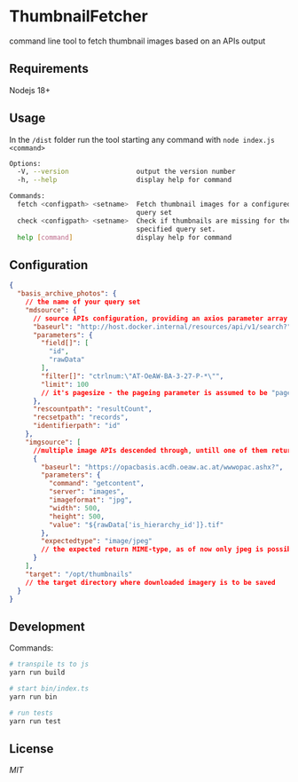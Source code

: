 # ThumbnailFetcher

command line tool to fetch thumbnail images based on an APIs output

## Requirements

Nodejs 18+

## Usage

In the `/dist` folder run the tool starting any command with `node index.js <command>`

```bash
Options:
  -V, --version                 output the version number
  -h, --help                    display help for command

Commands:
  fetch <configpath> <setname>  Fetch thumbnail images for a configured vufind
                                query set
  check <configpath> <setname>  Check if thumbnails are missing for the
                                specified query set.
  help [command]                display help for command
```

## Configuration

```json lines
{
  "basis_archive_photos": {
    // the name of your query set
    "mdsource": {
      // source APIs configuration, providing an axios parameter array
      "baseurl": "http://host.docker.internal/resources/api/v1/search?",
      "parameters": {
        "field[]": [
          "id",
          "rawData"
        ],
        "filter[]": "ctrlnum:\"AT-OeAW-BA-3-27-P-*\"",
        "limit": 100
        // it's pagesize - the pageing parameter is assumed to be "page"
      },
      "rescountpath": "resultCount",
      "recsetpath": "records",
      "identifierpath": "id"
    },
    "imgsource": [
      //multiple image APIs descended through, untill one of them returns a valid jpeg
      {
        "baseurl": "https://opacbasis.acdh.oeaw.ac.at/wwwopac.ashx?",
        "parameters": {
          "command": "getcontent",
          "server": "images",
          "imageformat": "jpg",
          "width": 500,
          "height": 500,
          "value": "${rawData['is_hierarchy_id']}.tif"
        },
        "expectedtype": "image/jpeg"
        // the expected return MIME-type, as of now only jpeg is possible
      }
    ],
    "target": "/opt/thumbnails"
    // the target directory where downloaded imagery is to be saved
  }
}
```

## Development
Commands:

```bash
# transpile ts to js
yarn run build

# start bin/index.ts
yarn run bin

# run tests
yarn run test
```

## License
*MIT*
